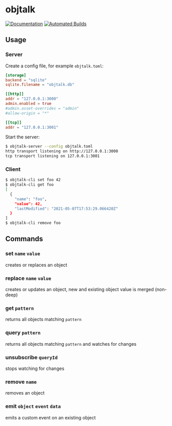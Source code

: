# objtalk

[![Documentation](https://docs.rs/objtalk/badge.svg)](https://docs.rs/objtalk)
[![Automated Builds](https://github.com/objtalk/objtalk/actions/workflows/build.yaml/badge.svg)](https://github.com/objtalk/objtalk/actions/workflows/build.yaml)

## Usage

### Server

Create a config file, for example `objtalk.toml`:

```toml
[storage]
backend = "sqlite"
sqlite.filename = "objtalk.db"

[[http]]
addr = "127.0.0.1:3000"
admin.enabled = true
#admin.asset-overrides = "admin"
#allow-origin = "*"

[[tcp]]
addr = "127.0.0.1:3001"
```

Start the server:

```sh
$ objtalk-server --config objtalk.toml
http transport listening on http://127.0.0.1:3000
tcp transport listening on 127.0.0.1:3001
```

### Client

```sh
$ objtalk-cli set foo 42
$ objtalk-cli get foo
[
  {
    "name": "foo",
    "value": 42,
    "lastModified": "2021-05-07T17:53:29.066420Z"
  }
]
$ objtalk-cli remove foo
```

## Commands

### set `name` `value`

creates or replaces an object

### replace `name` `value`

creates or updates an object, new and existing object value is merged (non-deep)

### get `pattern`

returns all objects matching `pattern`

### query `pattern`

returns all objects matching `pattern` and watches for changes

### unsubscribe `queryId`

stops watching for changes

### remove `name`

removes an object

### emit `object` `event` `data`

emits a custom event on an existing object

